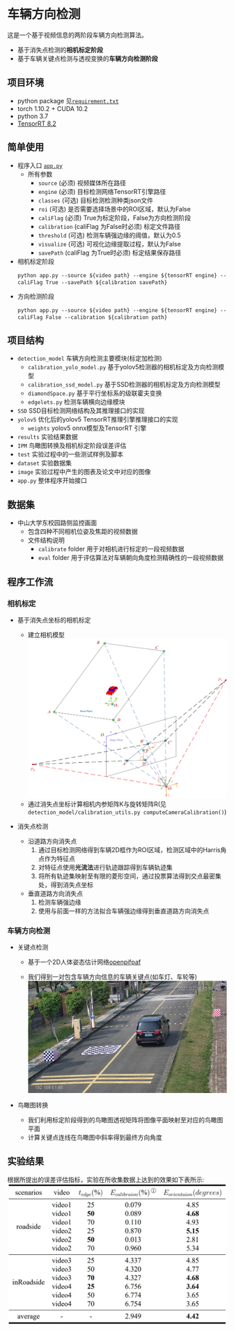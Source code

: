 # 车辆方向检测

这是一个基于视频信息的两阶段车辆方向检测算法。

- 基于消失点检测的**相机标定阶段**
- 基于车辆关键点检测与透视变换的**车辆方向检测阶段**

## 项目环境

- python package 见[`requirement.txt`](./requirements.txt)
- torch 1.10.2 + CUDA 10.2
- python 3.7
- [TensorRT 8.2](https://developer.nvidia.com/tensorrt-getting-started)

## 简单使用

- 程序入口 [`app.py`](./app.py)
    - 所有参数
        - `source` (必须) 视频媒体所在路径
        - `engine` (必须) 目标检测网络TensorRT引擎路径
        - `classes` (可选) 目标检测检测种类json文件
        - `roi` (可选) 是否需要选择场景中的ROI区域，默认为False
        - `caliFlag` (必须) True为标定阶段，False为方向检测阶段
        - `calibration` (caliFlag 为False时必须) 标定文件路径
        - `threshold` (可选) 检测车辆强边缘的阈值，默认为0.5
        - `visualize` (可选) 可视化边缘提取过程，默认为False
        - `savePath` (caliFlag 为True时必须) 标定结果保存路径
- 相机标定阶段
  ```shell
  python app.py --source ${video path} --engine ${tensorRT engine} --caliFlag True --savePath ${calibration savePath}
  ```
- 方向检测阶段
  ```shell
  python app.py --source ${video path} --engine ${tensorRT engine} --caliFlag False --calibration ${calibration path}
  ```

## 项目结构

- `detection_model` 车辆方向检测主要模块(标定加检测)
    - `calibration_yolo_model.py` 基于yolov5检测器的相机标定及方向检测模型
    - `calibration_ssd_model.py` 基于SSD检测器的相机标定及方向检测模型
    - `diamondSpace.py` 基于平行坐标系的级联霍夫变换
    - `edgelets.py` 检测车辆横向边缘模块
- `SSD` SSD目标检测网络结构及其推理接口的实现
- `yolov5` 优化后的yolov5 TensorRT推理引擎推理接口的实现
    - `weights` yolov5 onnx模型及TensorRT 引擎
- `results` 实验结果数据
- `IPM` 鸟瞰图转换及相机标定阶段误差评估
- `test` 实验过程中的一些测试样例及脚本
- `dataset` 实验数据集
- `image` 实验过程中产生的图表及论文中对应的图像
- `app.py` 整体程序开始接口

## 数据集

- 中山大学东校园路侧监控画面
    - 包含四种不同相机位姿及焦距的视频数据
    - 文件结构说明
        - `calibrate` folder 用于对相机进行标定的一段视频数据
        - `eval` folder 用于评估算法对车辆朝向角度检测精确性的一段视频数据

## 程序工作流

### 相机标定

- 基于消失点坐标的相机标定
    - 建立相机模型
      ![](./image/chap03/camera_model.jpg)
    - 通过消失点坐标计算相机内参矩阵K与旋转矩阵R(见`detection_model/calibration_utils.py computeCameraCalibration()`)

- 消失点检测
    - 沿道路方向消失点
        1. 通过目标检测网络得到车辆2D框作为ROI区域，检测区域中的Harris角点作为特征点
        2. 对特征点使用**光流法**进行轨迹跟踪得到车辆轨迹集
        3. 将所有轨迹集映射至有限的菱形空间，通过投票算法得到交点最密集处，得到消失点坐标
    - 垂直道路方向消失点
        1. 检测车辆强边缘
        2. 使用与前面一样的方法拟合车辆强边缘得到垂直道路方向消失点

### 车辆方向检测

- 关键点检测
    - 基于一个2D人体姿态估计网络[openpifpaf](https://github.com/openpifpaf/openpifpaf)

    - 我们得到一对包含车辆方向信息的车辆关键点(如车灯、车轮等)
      ![](./image/chap04/sigle_pair_keypoint.jpg)

- 鸟瞰图转换
    - 我们利用标定阶段得到的鸟瞰图透视矩阵将图像平面映射至对应的鸟瞰图平面
    - 计算关键点连线在鸟瞰图中斜率得到最终方向角度

## 实验结果

根据所提出的误差评估指标，实验在所收集数据上达到的效果如下表所示:
![](./image/result.jpg)

